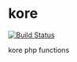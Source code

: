 # kore

[![Build Status](https://travis-ci.org/krakjoe/kore.svg?branch=master)](https://travis-ci.org/krakjoe/kore)

kore php functions
